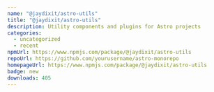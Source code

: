 ```yaml
---
name: "@jaydixit/astro-utils"
title: "@jaydixit/astro-utils"
description: Utility components and plugins for Astro projects
categories:
  - uncategorized
  - recent
npmUrl: https://www.npmjs.com/package/@jaydixit/astro-utils
repoUrl: https://github.com/yourusername/astro-monorepo
homepageUrl: https://www.npmjs.com/package/@jaydixit/astro-utils
badge: new
downloads: 405
---
```

